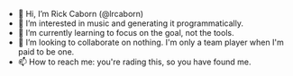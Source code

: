 - 👋 Hi, I’m Rick Caborn (@lrcaborn)
- 👀 I’m interested in music and generating it programmatically.
- 🌱 I’m currently learning to focus on the goal, not the tools.
- 💞️ I’m looking to collaborate on nothing. I'm only a team player when I'm paid to be one.
- 📫 How to reach me: you're rading this, so you have found me.

<!---
lrcaborn/lrcaborn is a ✨ special ✨ repository because its `README.md` (this file) appears on your GitHub profile.
You can click the Preview link to take a look at your changes.
--->
